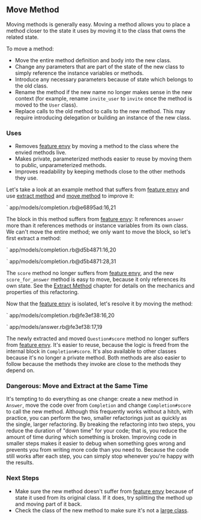 ## Move Method

Moving methods is generally easy. Moving a method allows you to place a method
closer to the state it uses by moving it to the class that owns the related
state.

To move a method:

* Move the entire method definition and body into the new class.
* Change any parameters that are part of the state of the new class to simply
  reference the instance variables or methods.
* Introduce any necessary parameters because of state which belongs to the old
  class.
* Rename the method if the new name no longer makes sense in the new context
  (for example, rename `invite_user` to `invite` once the method is moved to the
  `User` class).
* Replace calls to the old method to calls to the new method. This may require
  introducing delegation or building an instance of the new class.

### Uses

* Removes [feature envy](#feature-envy) by moving a method to the class where the
  envied methods live.
* Makes private, parameterized methods easier to reuse by moving them to public,
  unparameterized methods.
* Improves readability by keeping methods close to the other methods they use.

Let's take a look at an example method that suffers from [feature
envy](#feature-envy) and use [extract method](#extract-method) and [move method](#move-method)
to improve it:

` app/models/completion.rb@e6895ad:16,21

The block in this method suffers from [feature envy](#feature-envy): It
references `answer` more than it references methods or instance variables from
its own class. We can't move the entire method; we only want to move the block,
so let's first extract a method:

` app/models/completion.rb@d5b4871:16,20

` app/models/completion.rb@d5b4871:28,31

The `score` method no longer suffers from [feature envy](#feature-envy), and the
new `score_for_answer` method is easy to move, because it only references its
own state. See the [Extract Method](#extract-method) chapter for details on
the mechanics and properties of this refactoring.

Now that the [feature envy](#feature-envy) is isolated, let's resolve it by
moving the method:

` app/models/completion.rb@fe3ef38:16,20

` app/models/answer.rb@fe3ef38:17,19

The newly extracted and moved `Question#score` method no longer suffers from
[feature envy](#feature-envy). It's easier to reuse, because the logic is freed
from the internal block in `Completion#score`. It's also available to other
classes because it's no longer a private method. Both methods are also easier
to follow because the methods they invoke are close to the methods they depend
on.

### Dangerous: Move and Extract at the Same Time

It's tempting to do everything as one change: create a new method in `Answer`,
move the code over from `Completion` and change `Completion#score` to call the
new method. Although this frequently works without a hitch, with practice, you
can perform the two, smaller refactorings just as quickly as the single, larger
refactoring. By breaking the refactoring into two steps, you reduce the duration
of "down time" for your code; that is, you reduce the amount of time during
which something is broken. Improving code in smaller steps makes it easier to debug
when something goes wrong and prevents you from writing more code than you need
to. Because the code still works after each step, you can simply stop whenever
you're happy with the results.

### Next Steps

* Make sure the new method doesn't suffer from [feature envy](#feature-envy)
  because of state it used from its original class. If it does, try splitting
  the method up and moving part of it back.
* Check the class of the new method to make sure it's not a [large
  class](#large-class).
